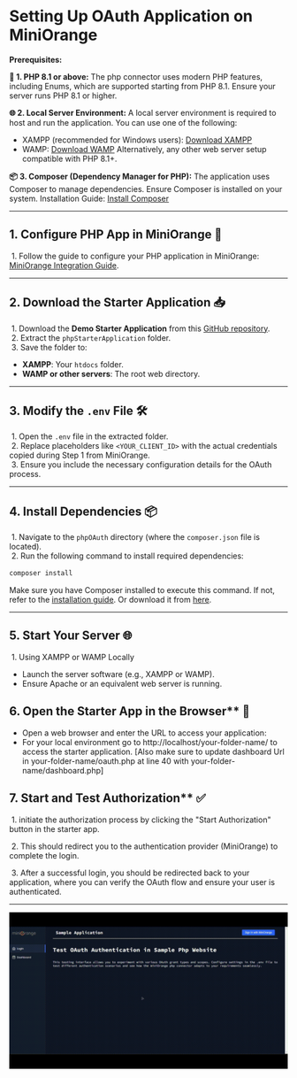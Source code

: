 # Setting Up OAuth Application on MiniOrange


**Prerequisites:**

**🐘 1. PHP 8.1 or above:** 
The php connector uses modern PHP features, including Enums, which are supported starting from PHP 8.1. Ensure your server runs PHP 8.1 or higher.

**🌐 2. Local Server Environment:** 
A local server environment is required to host and run the application. You can use one of the following:
- XAMPP (recommended for Windows users): [Download XAMPP](https://www.apachefriends.org/download.html)
- WAMP: [Download WAMP](https://wampserver.aviatechno.net/)
Alternatively, any other web server setup compatible with PHP 8.1+.

**📦 3. Composer (Dependency Manager for PHP):** 
The application uses Composer to manage dependencies. Ensure Composer is installed on your system.
Installation Guide: [Install Composer](https://www.javatpoint.com/how-to-install-composer-on-windows)


---

## 1. Configure PHP App in MiniOrange 🚀
&nbsp;1. Follow the guide to configure your PHP application in MiniOrange: [MiniOrange Integration Guide](https://www.miniorange.in/iam/integrations/php-oauth-single-sign-on-sso#step1).

---

## 2. Download the Starter Application 📥
&nbsp;1. Download the **Demo Starter Application** from this [GitHub repository](https://github.com/dev-shubham-mali/miniOrange-PHP-oauth-authentication-example-app/archive/refs/heads/main.zip).  
&nbsp;2. Extract the `phpStarterApplication` folder.  
&nbsp;3. Save the folder to:
   - **XAMPP**: Your `htdocs` folder.
   - **WAMP or other servers**: The root web directory.

---

## 3. Modify the `.env` File 🛠️
&nbsp;1. Open the `.env` file in the extracted folder.  
&nbsp;2. Replace placeholders like `<YOUR_CLIENT_ID>` with the actual credentials copied during Step 1 from MiniOrange.  
&nbsp;3. Ensure you include the necessary configuration details for the OAuth process.  

---

## 4. Install Dependencies 📦
&nbsp;1. Navigate to the `phpOAuth` directory (where the `composer.json` file is located).  
&nbsp;2. Run the following command to install required dependencies:  
   ```bash
   composer install
   ```
Make sure you have Composer installed to execute this command.
If not, refer to the [installation guide](https://www.javatpoint.com/how-to-install-composer-on-windows). Or download it from [here](https://getcomposer.org/Composer-Setup.exe). 

---

## 5. Start Your Server 🌐
&nbsp;1. Using XAMPP or WAMP Locally

* Launch the server software (e.g., XAMPP or WAMP).
* Ensure Apache or an equivalent web server is running.

## 6.  Open the Starter App in the Browser** 🌟

* Open a web browser and enter the URL to access your application:
* For your  local environment go to http://localhost/your-folder-name/ to access the starter application.
[Also make sure to update dashboard Url in your-folder-name/oauth.php at line 40 with your-folder-name/dashboard.php]


## 7. Start and Test Authorization** ✅

&nbsp;1. initiate the authorization process by clicking the "Start Authorization" button in the starter app. 

&nbsp;2. This should redirect you to the authentication provider (MiniOrange) to complete the login.

&nbsp;3. After a successful login, you should be redirected back to your application, where you can verify the OAuth flow and ensure your user is authenticated.

---

![](https://github.com/dev-shubham-mali/miniOrange-PHP-oauth-authentication-example-app/blob/main/phpConnectorDemo.gif)


